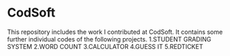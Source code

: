 # CodSoft
This repository includes the work I contributed at CodSoft.
It contains some further individual codes of the following projects.
1.STUDENT GRADING SYSTEM
2.WORD COUNT
3.CALCULATOR
4.GUESS IT 
5.REDTICKET

